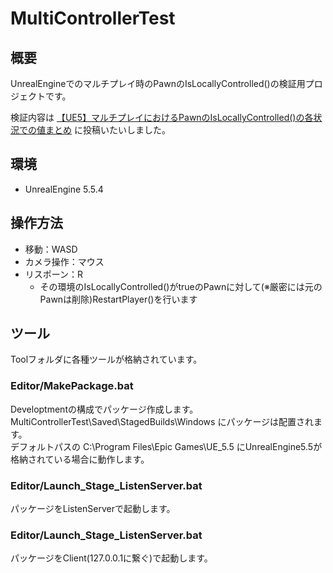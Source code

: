 # MultiControllerTest
## 概要
UnrealEngineでのマルチプレイ時のPawnのIsLocallyControlled()の検証用プロジェクトです。

検証内容は [【UE5】マルチプレイにおけるPawnのIsLocallyControlled()の各状況での値まとめ](https://qiita.com/ogamita777/items/8c05cb8fad2446431cfc) に投稿いたいしました。

## 環境
- UnrealEngine 5.5.4

## 操作方法
- 移動：WASD
- カメラ操作：マウス
- リスポーン：R
    - その環境のIsLocallyControlled()がtrueのPawnに対して(※厳密には元のPawnは削除)RestartPlayer()を行います

## ツール
Toolフォルダに各種ツールが格納されています。

### Editor/MakePackage.bat
Developtmentの構成でパッケージ作成します。  
MultiControllerTest\Saved\StagedBuilds\Windows にパッケージは配置されます。  
デフォルトパスの C:\Program Files\Epic Games\UE_5.5 にUnrealEngine5.5が格納されている場合に動作します。

### Editor/Launch_Stage_ListenServer.bat
パッケージをListenServerで起動します。

### Editor/Launch_Stage_ListenServer.bat
パッケージをClient(127.0.0.1に繋ぐ)で起動します。
